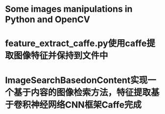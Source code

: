 # Some images manipulations in Python and OpenCV
# feature_extract_caffe.py使用caffe提取图像特征并保持到文件中
# ImageSearchBasedonContent实现一个基于内容的图像检索方法，特征提取基于卷积神经网络CNN框架Caffe完成


